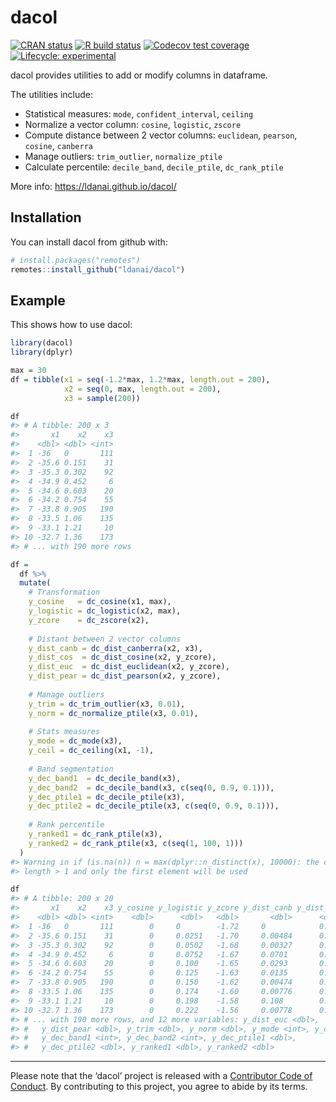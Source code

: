
<!-- README.md is generated from README.Rmd. Please edit that file -->

# dacol

<!-- badges: start -->

[![CRAN
status](https://www.r-pkg.org/badges/version/dacol)](https://cran.r-project.org/package=dacol)
[![R build
status](https://github.com/ldanai/dacol/workflows/R-CMD-check/badge.svg)](https://github.com/ldanai/dacol/actions)
[![Codecov test
coverage](https://codecov.io/gh/ldanai/dacol/branch/master/graph/badge.svg)](https://codecov.io/gh/ldanai/dacol?branch=master)
[![Lifecycle:
experimental](https://img.shields.io/badge/lifecycle-experimental-orange.svg)](https://www.tidyverse.org/lifecycle/#experimental)
<!-- [![DOI](https://zenodo.org/badge/123997166.svg)](https://zenodo.org/badge/latestdoi/123997166) -->
<!-- badges: end -->

dacol provides utilities to add or modify columns in dataframe.

The utilities include:

  - Statistical measures: `mode`, `confident_interval`, `ceiling`
  - Normalize a vector column: `cosine`, `logistic`, `zscore`
  - Compute distance between 2 vector columns: `euclidean`, `pearson`,
    `cosine`, `canberra`
  - Manage outliers: `trim_outlier`, `normalize_ptile`
  - Calculate percentile: `decile_band`, `decile_ptile`, `dc_rank_ptile`

More info: <https://ldanai.github.io/dacol/>

## Installation

You can install dacol from github with:

``` r
# install.packages("remotes")
remotes::install_github("ldanai/dacol")
```

## Example

This shows how to use dacol:

``` r
library(dacol)
library(dplyr)

max = 30
df = tibble(x1 = seq(-1.2*max, 1.2*max, length.out = 200),
            x2 = seq(0, max, length.out = 200),
            x3 = sample(200))

df
#> # A tibble: 200 x 3
#>       x1    x2    x3
#>    <dbl> <dbl> <int>
#>  1 -36   0       111
#>  2 -35.6 0.151    31
#>  3 -35.3 0.302    92
#>  4 -34.9 0.452     6
#>  5 -34.6 0.603    20
#>  6 -34.2 0.754    55
#>  7 -33.8 0.905   190
#>  8 -33.5 1.06    135
#>  9 -33.1 1.21     10
#> 10 -32.7 1.36    173
#> # ... with 190 more rows

df = 
  df %>% 
  mutate(
    # Transformation
    y_cosine   = dc_cosine(x1, max),
    y_logistic = dc_logistic(x2, max),
    y_zcore    = dc_zscore(x2),
    
    # Distant between 2 vector columns
    y_dist_canb = dc_dist_canberra(x2, x3),
    y_dist_cos  = dc_dist_cosine(x2, y_zcore),
    y_dist_euc  = dc_dist_euclidean(x2, y_zcore),
    y_dist_pear = dc_dist_pearson(x2, y_zcore),
    
    # Manage outliers
    y_trim = dc_trim_outlier(x3, 0.01),
    y_norm = dc_normalize_ptile(x3, 0.01),
    
    # Stats measures
    y_mode = dc_mode(x3),
    y_ceil = dc_ceiling(x1, -1),
    
    # Band segmentation
    y_dec_band1  = dc_decile_band(x3),
    y_dec_band2  = dc_decile_band(x3, c(seq(0, 0.9, 0.1))),
    y_dec_ptile1 = dc_decile_ptile(x3),
    y_dec_ptile2 = dc_decile_ptile(x3, c(seq(0, 0.9, 0.1))),
    
    # Rank percentile
    y_ranked1 = dc_rank_ptile(x3), 
    y_ranked2 = dc_rank_ptile(x3, c(seq(1, 100, 1))) 
  )
#> Warning in if (is.na(n)) n = max(dplyr::n_distinct(x), 10000): the condition has
#> length > 1 and only the first element will be used

df
#> # A tibble: 200 x 20
#>       x1    x2    x3 y_cosine y_logistic y_zcore y_dist_canb y_dist_cos
#>    <dbl> <dbl> <int>    <dbl>      <dbl>   <dbl>       <dbl>      <dbl>
#>  1 -36   0       111        0     0        -1.72     0            0.498
#>  2 -35.6 0.151    31        0     0.0251   -1.70     0.00484      0.498
#>  3 -35.3 0.302    92        0     0.0502   -1.68     0.00327      0.498
#>  4 -34.9 0.452     6        0     0.0752   -1.67     0.0701       0.498
#>  5 -34.6 0.603    20        0     0.100    -1.65     0.0293       0.498
#>  6 -34.2 0.754    55        0     0.125    -1.63     0.0135       0.498
#>  7 -33.8 0.905   190        0     0.150    -1.62     0.00474      0.498
#>  8 -33.5 1.06    135        0     0.174    -1.60     0.00776      0.498
#>  9 -33.1 1.21     10        0     0.198    -1.58     0.108        0.498
#> 10 -32.7 1.36    173        0     0.222    -1.56     0.00778      0.498
#> # ... with 190 more rows, and 12 more variables: y_dist_euc <dbl>,
#> #   y_dist_pear <dbl>, y_trim <dbl>, y_norm <dbl>, y_mode <int>, y_ceil <dbl>,
#> #   y_dec_band1 <int>, y_dec_band2 <int>, y_dec_ptile1 <dbl>,
#> #   y_dec_ptile2 <dbl>, y_ranked1 <dbl>, y_ranked2 <dbl>
```

-----

Please note that the ‘dacol’ project is released with a [Contributor
Code of Conduct](.github/CODE_OF_CONDUCT.md). By contributing to this
project, you agree to abide by its terms.
